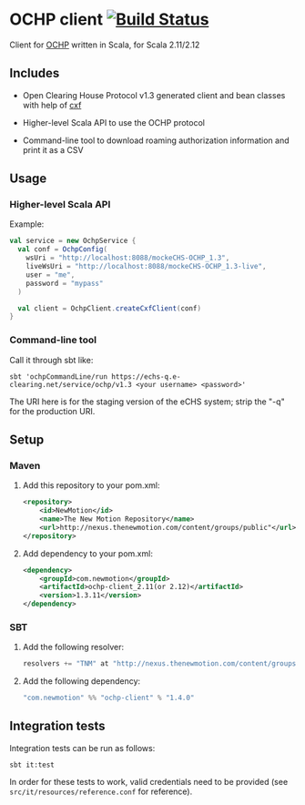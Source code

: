 # OCHP client [![Build Status](https://secure.travis-ci.org/NewMotion/ochp-client.png)](http://travis-ci.org/NewMotion/ochp-client)

Client for [OCHP](http://ochp.eu) written in Scala, for Scala 2.11/2.12

## Includes

* Open Clearing House Protocol v1.3 generated client and bean classes with help of [cxf](http://cxf.apache.org)

* Higher-level Scala API to use the OCHP protocol
* Command-line tool to download roaming authorization information and print it as a CSV

## Usage

### Higher-level Scala API

Example:

```scala
val service = new OchpService {
  val conf = OchpConfig(
    wsUri = "http://localhost:8088/mockeCHS-OCHP_1.3",
    liveWsUri = "http://localhost:8088/mockeCHS-OCHP_1.3-live",
    user = "me",
    password = "mypass"
  )

  val client = OchpClient.createCxfClient(conf)
}
```

### Command-line tool

Call it through sbt like:

`sbt 'ochpCommandLine/run https://echs-q.e-clearing.net/service/ochp/v1.3 <your username> <password>'`

The URI here is for the staging version of the eCHS system; strip the "-q" for the production URI.

## Setup

### Maven

1. Add this repository to your pom.xml:
    ```xml
    <repository>
        <id>NewMotion</id>
        <name>The New Motion Repository</name>
        <url>http://nexus.thenewmotion.com/content/groups/public"</url>
    </repository>
    ```

2. Add dependency to your pom.xml:
    ```xml
    <dependency>
        <groupId>com.newmotion</groupId>
        <artifactId>ochp-client_2.11(or 2.12)</artifactId>
        <version>1.3.11</version>
    </dependency>
    ```

### SBT

1. Add the following resolver:
    ```scala
    resolvers += "TNM" at "http://nexus.thenewmotion.com/content/groups/public"
    ```

2. Add the following dependency:
    ```scala
    "com.newmotion" %% "ochp-client" % "1.4.0"
    ```

## Integration tests

Integration tests can be run as follows:

```
sbt it:test
```

In order for these tests to work, valid credentials need to be provided (see `src/it/resources/reference.conf` for reference).
